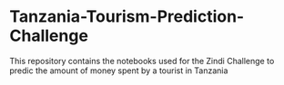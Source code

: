 # Tanzania-Tourism-Prediction-Challenge
This repository contains the notebooks used for the Zindi Challenge to predic the amount of money spent by a tourist in Tanzania
